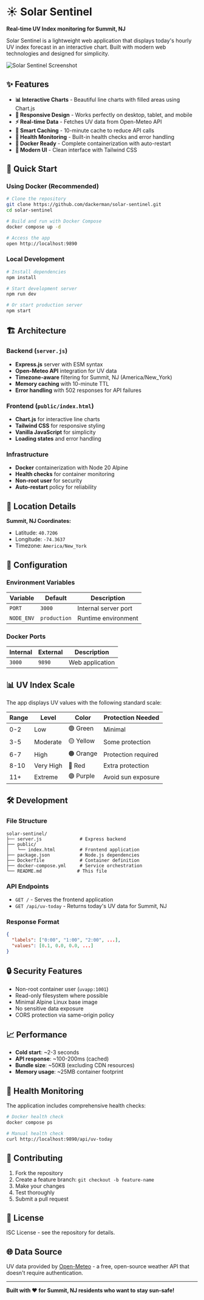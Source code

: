 # ☀️ Solar Sentinel

**Real-time UV Index monitoring for Summit, NJ**

Solar Sentinel is a lightweight web application that displays today's hourly UV index forecast in an interactive chart. Built with modern web technologies and designed for simplicity.

![Solar Sentinel Screenshot](screenshot.png)

## ✨ Features

- **📊 Interactive Charts** - Beautiful line charts with filled areas using Chart.js
- **📱 Responsive Design** - Works perfectly on desktop, tablet, and mobile
- **⚡ Real-time Data** - Fetches UV data from Open-Meteo API
- **💾 Smart Caching** - 10-minute cache to reduce API calls
- **🏥 Health Monitoring** - Built-in health checks and error handling
- **🐳 Docker Ready** - Complete containerization with auto-restart
- **🎨 Modern UI** - Clean interface with Tailwind CSS

## 🚀 Quick Start

### Using Docker (Recommended)

```bash
# Clone the repository
git clone https://github.com/dackerman/solar-sentinel.git
cd solar-sentinel

# Build and run with Docker Compose
docker compose up -d

# Access the app
open http://localhost:9890
```

### Local Development

```bash
# Install dependencies
npm install

# Start development server
npm run dev

# Or start production server
npm start
```

## 🏗️ Architecture

### Backend (`server.js`)
- **Express.js** server with ESM syntax
- **Open-Meteo API** integration for UV data
- **Timezone-aware** filtering for Summit, NJ (America/New_York)
- **Memory caching** with 10-minute TTL
- **Error handling** with 502 responses for API failures

### Frontend (`public/index.html`)
- **Chart.js** for interactive line charts
- **Tailwind CSS** for responsive styling
- **Vanilla JavaScript** for simplicity
- **Loading states** and error handling

### Infrastructure
- **Docker** containerization with Node 20 Alpine
- **Health checks** for container monitoring
- **Non-root user** for security
- **Auto-restart** policy for reliability

## 📍 Location Details

**Summit, NJ Coordinates:**
- Latitude: `40.7206`
- Longitude: `-74.3637`
- Timezone: `America/New_York`

## 🔧 Configuration

### Environment Variables

| Variable | Default | Description |
|----------|---------|-------------|
| `PORT` | `3000` | Internal server port |
| `NODE_ENV` | `production` | Runtime environment |

### Docker Ports

| Internal | External | Description |
|----------|----------|-------------|
| `3000` | `9890` | Web application |

## 📊 UV Index Scale

The app displays UV values with the following standard scale:

| Range | Level | Color | Protection Needed |
|-------|-------|-------|-------------------|
| 0-2 | Low | 🟢 Green | Minimal |
| 3-5 | Moderate | 🟡 Yellow | Some protection |
| 6-7 | High | 🟠 Orange | Protection required |
| 8-10 | Very High | 🔴 Red | Extra protection |
| 11+ | Extreme | 🟣 Purple | Avoid sun exposure |

## 🛠️ Development

### File Structure

```
solar-sentinel/
├── server.js              # Express backend
├── public/
│   └── index.html         # Frontend application
├── package.json           # Node.js dependencies
├── Dockerfile             # Container definition
├── docker-compose.yml     # Service orchestration
└── README.md             # This file
```

### API Endpoints

- `GET /` - Serves the frontend application
- `GET /api/uv-today` - Returns today's UV data for Summit, NJ

### Response Format

```json
{
  "labels": ["0:00", "1:00", "2:00", ...],
  "values": [0.1, 0.0, 0.0, ...]
}
```

## 🔒 Security Features

- Non-root container user (`uvapp:1001`)
- Read-only filesystem where possible
- Minimal Alpine Linux base image
- No sensitive data exposure
- CORS protection via same-origin policy

## 📈 Performance

- **Cold start**: ~2-3 seconds
- **API response**: ~100-200ms (cached)
- **Bundle size**: ~50KB (excluding CDN resources)
- **Memory usage**: ~25MB container footprint

## 🧪 Health Monitoring

The application includes comprehensive health checks:

```bash
# Docker health check
docker compose ps

# Manual health check
curl http://localhost:9890/api/uv-today
```

## 🤝 Contributing

1. Fork the repository
2. Create a feature branch: `git checkout -b feature-name`
3. Make your changes
4. Test thoroughly
5. Submit a pull request

## 📝 License

ISC License - see the repository for details.

## 🌐 Data Source

UV data provided by [Open-Meteo](https://open-meteo.com/) - a free, open-source weather API that doesn't require authentication.

---

**Built with ❤️ for Summit, NJ residents who want to stay sun-safe!**